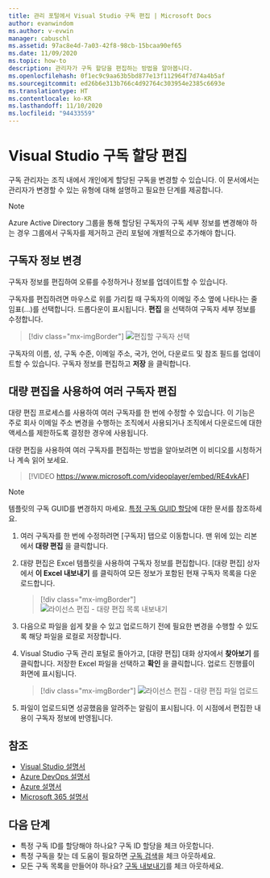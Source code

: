 ```yaml
---
title: 관리 포털에서 Visual Studio 구독 편집 | Microsoft Docs
author: evanwindom
ms.author: v-evwin
manager: cabuschl
ms.assetid: 97ac8e4d-7a03-42f8-98cb-15bcaa90ef65
ms.date: 11/09/2020
ms.topic: how-to
description: 관리자가 구독 할당을 편집하는 방법을 알아봅니다.
ms.openlocfilehash: 0f1ec9c9aa63b5bd877e13f112964f7d74a4b5af
ms.sourcegitcommit: ed26b6e313b766c4d92764c303954e2385c6693e
ms.translationtype: HT
ms.contentlocale: ko-KR
ms.lasthandoff: 11/10/2020
ms.locfileid: "94433559"
---
```

# <a name="edit-visual-studio-subscription-assignments"></a>Visual Studio 구독 할당 편집
구독 관리자는 조직 내에서 개인에게 할당된 구독을 변경할 수 있습니다.  이 문서에서는 관리자가 변경할 수 있는 유형에 대해 설명하고 필요한 단계를 제공합니다.

   > [!NOTE]
   > Azure Active Directory 그룹을 통해 할당된 구독자의 구독 세부 정보를 변경해야 하는 경우 그룹에서 구독자를 제거하고 관리 포털에 개별적으로 추가해야 합니다.  

## <a name="change-subscriber-information"></a>구독자 정보 변경
구독자 정보를 편집하여 오류를 수정하거나 정보를 업데이트할 수 있습니다.

구독자를 편집하려면 마우스로 위를 가리킬 때 구독자의 이메일 주소 옆에 나타나는 줄임표(...)를 선택합니다. 드롭다운이 표시됩니다.  **편집** 을 선택하여 구독자 세부 정보를 수정합니다. 
> [!div class="mx-imgBorder"]
> ![편집할 구독자 선택](_img/edit-license/select-subscriber.png "줄임표를 클릭하고 편집을 선택합니다.")

구독자의 이름, 성, 구독 수준, 이메일 주소, 국가, 언어, 다운로드 및 참조 필드를 업데이트할 수 있습니다. 구독자 정보를 편집하고 **저장** 을 클릭합니다.

## <a name="edit-multiple-subscribers-using-bulk-edit"></a>대량 편집을 사용하여 여러 구독자 편집


대량 편집 프로세스를 사용하여 여러 구독자를 한 번에 수정할 수 있습니다. 이 기능은 주로 회사 이메일 주소 변경을 수행하는 조직에서 사용되거나 조직에서 다운로드에 대한 액세스를 제한하도록 결정한 경우에 사용됩니다.

대량 편집을 사용하여 여러 구독자를 편집하는 방법을 알아보려면 이 비디오를 시청하거나 계속 읽어 보세요. 
<br>

> [!VIDEO https://www.microsoft.com/videoplayer/embed/RE4vkAF]

> [!NOTE]
> 템플릿의 구독 GUID를 변경하지 마세요. [특정 구독 GUID 할당](assign-guid.md)에 대한 문서를 참조하세요.

1. 여러 구독자를 한 번에 수정하려면 [구독자] 탭으로 이동합니다. 맨 위에 있는 리본에서 **대량 편집** 을 클릭합니다.

2. 대량 편집은 Excel 템플릿을 사용하여 구독자 정보를 편집합니다. [대량 편집] 상자에서 **이 Excel 내보내기** 를 클릭하여 모든 정보가 포함된 현재 구독자 목록을 다운로드합니다.
   > [!div class="mx-imgBorder"]
   > ![라이선스 편집 - 대량 편집 목록 내보내기](_img/edit-license/edit-license-bulk-edit-export.png "Excel로 내보내기를 클릭하여 현재 구독 목록을 만듭니다.")

3. 다음으로 파일을 쉽게 찾을 수 있고 업로드하기 전에 필요한 변경을 수행할 수 있도록 해당 파일을 로컬로 저장합니다. 

4. Visual Studio 구독 관리 포털로 돌아가고, [대량 편집] 대화 상자에서 **찾아보기** 를 클릭합니다. 저장한 Excel 파일을 선택하고 **확인** 을 클릭합니다. 업로드 진행률이 화면에 표시됩니다.
   > [!div class="mx-imgBorder"]
   > ![라이선스 편집 - 대량 편집 파일 업로드](_img/edit-license/edit-license-bulk-file-upload1.png "완성된 Excel 파일의 위치로 이동하여 파일을 선택한 뒤 확인을 클릭합니다.")

5. 파일이 업로드되면 성공했음을 알려주는 알림이 표시됩니다. 이 시점에서 편집한 내용이 구독자 정보에 반영됩니다.

## <a name="see-also"></a>참조
- [Visual Studio 설명서](/visualstudio/)
- [Azure DevOps 설명서](/azure/devops/)
- [Azure 설명서](/azure/)
- [Microsoft 365 설명서](/microsoft-365/)

## <a name="next-steps"></a>다음 단계
- 특정 구독 ID를 할당해야 하나요? 구독 ID 할당을 체크 아웃합니다. 
- 특정 구독을 찾는 데 도움이 필요하면 [구독 검색](search-license.md)을 체크 아웃하세요.
- 모든 구독 목록을 만들어야 하나요?  [구독 내보내기](exporting-subscriptions.md)를 체크 아웃하세요.